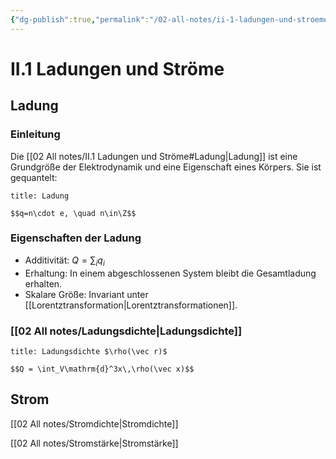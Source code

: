 ```yaml
---
{"dg-publish":true,"permalink":"/02-all-notes/ii-1-ladungen-und-stroeme/","dgHomeLink":true,"dgPassFrontmatter":false}
---
```


# II.1 Ladungen und Ströme
## Ladung
### Einleitung
Die [[02 All notes/II.1 Ladungen und Ströme#Ladung|Ladung]] ist eine Grundgröße der Elektrodynamik und eine Eigenschaft eines Körpers.
Sie ist gequantelt: 
```ad-definition
title: Ladung

$$q=n\cdot e, \quad n\in\Z$$

```
### Eigenschaften der Ladung
- Additivität: $Q=\displaystyle\sum_iq_i$
- Erhaltung: In einem abgeschlossenen System bleibt die Gesamtladung erhalten. 
- Skalare Größe: Invariant unter [[Lorentztransformation|Lorentztransformationen]]. 
### [[02 All notes/Ladungsdichte|Ladungsdichte]]

```ad-definition
title: Ladungsdichte $\rho(\vec r)$

$$Q = \int_V\mathrm{d}^3x\,\rho(\vec x)$$
```

## Strom
[[02 All notes/Stromdichte|Stromdichte]]

[[02 All notes/Stromstärke|Stromstärke]]